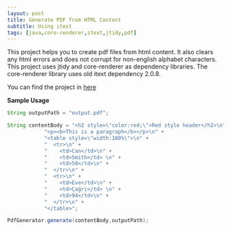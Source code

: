 ```yaml
---
layout: post
title: Generate PDF from HTML Content
subtitle: Using itext
tags: [java,core-renderer,itext,jtidy,pdf]
---
```

This project helps you to create pdf files from html content. It also clears any html errors and does not corrupt for non-english alphabet characters.
This project uses jtidy and core-renderer as dependency libraries. The core-renderer library uses old itext dependency 2.0.8. 

You can find the project in [here](https://github.com/canpekdemir/pdf-generator)

**Sample Usage**


```java
String outputPath = "output.pdf";

String contentBody = "<h2 style=\"color:red;\">Red style header</h2>\n" +
            "<p><b>This is a paragraph</b></p>\n" +
            "<table style=\"width:100%\">\n" +
            "  <tr>\n" +
            "    <td>Can</td>\n" +
            "    <td>Smith</td> \n" +
            "    <td>50</td>\n" +
            "  </tr>\n" +
            "  <tr>\n" +
            "    <td>Eve</td>\n" +
            "    <td>Çağrı</td> \n" +
            "    <td>94</td>\n" +
            "  </tr>\n" +
            "</table>";

PdfGenerator.generate(contentBody,outputPath);
```

